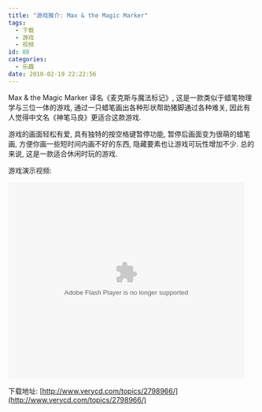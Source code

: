 ```yaml
---
title: "游戏推介: Max & the Magic Marker"
tags:
  - 下载
  - 游戏
  - 视频
id: 88
categories:
  - 乐趣
date: 2010-02-19 22:22:56
---
```


Max &amp; the Magic Marker 译名《麦克斯与魔法标记》, 这是一款类似于蜡笔物理学与三位一体的游戏, 通过一只蜡笔画出各种形状帮助猪脚通过各种难关, 因此有人觉得中文名《神笔马良》更适合这款游戏.

游戏的画面轻松有爱, 具有独特的按空格键暂停功能, 暂停后画面变为很萌的蜡笔画, 方便你画一些短时间内画不好的东西, 隐藏要素也让游戏可玩性增加不少. 总的来说, 这是一款适合休闲时玩的游戏.

游戏演示视频:

<object classid="clsid:d27cdb6e-ae6d-11cf-96b8-444553540000" width="480" height="400" codebase="http://download.macromedia.com/pub/shockwave/cabs/flash/swflash.cab#version=6,0,40,0"><param name="align" value="middle" /><param name="src" value="http://player.youku.com/player.php/sid/XMTA2NTE1MzY4/v.swf" /><param name="quality" value="high" /><embed type="application/x-shockwave-flash" width="480" height="400" src="http://player.youku.com/player.php/sid/XMTA2NTE1MzY4/v.swf" quality="high" align="middle"></embed></object>

下载地址: <!-- more -->[http://www.verycd.com/topics/2798966/](http://www.verycd.com/topics/2798966/)